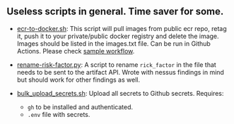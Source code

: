 ## Useless scripts in general. Time saver for some.

- [ecr-to-docker.sh](https://github.com/pishone-accuknox/useless-scripts/blob/main/ecr-to-docker.sh): 
This script will pull images from public ecr repo, retag it, push it to your private/public docker registry and delete the image.
Images should be listed in the images.txt file. Can be run in Github Actions. Please check [sample workflow](https://github.com/pishone-accuknox/useless-scripts/blob/main/.github/workflows/docker-image-transfer.yml).

- [rename-risk-factor.py](https://github.com/pishone-accuknox/useless-scripts/blob/main/rename-risk-factor.py): 
A script to rename `rick_factor` in the file that needs to be sent to the artifact API. Wrote with nessus findings in mind but should work for other findings as well.

- [bulk_upload_secrets.sh](https://github.com/pishone-accuknox/useless-scripts/blob/main/bulk_upload_secrets.sh):
Upload all secrets to Github secrets. 
Requires:
    - `gh` to be installed and authenticated.
    - `.env` file with secrets.